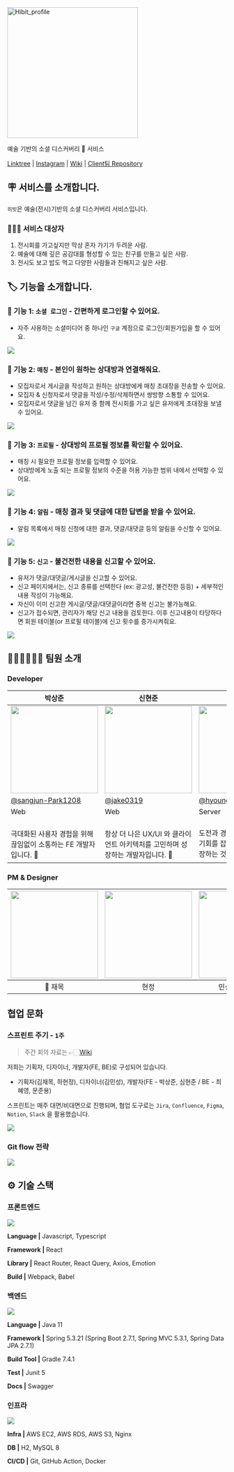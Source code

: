 <img width="300" alt="Hibit_profile" src="./docs/readme/hibit-logo-bg.png">

예술 기반의 소셜 디스커버리 🎨 서비스

[Linktree](https://linktr.ee/hibit.co.kr) |
[Instagram](https://www.instagram.com/hibit.co.kr/) |
[Wiki](https://github.com/hibit-team/hibit-backend/wiki) |
[Client팀 Repository](https://github.com/hibit-team/hibit-frontend)

## 🪧 서비스를 소개합니다.

`히빗`은 예술(전시)기반의 소셜 디스커버리 서비스입니다.

### 🙆🏻‍♂️ **서비스 대상자**

1. 전시회를 가고싶지만 막상 혼자 가기가 두려운 사람.
2. 예술에 대해 깊은 공감대를 형성할 수 있는 친구를 만들고 싶은 사람.
3. 전시도 보고 밥도 먹고 다양한 사람들과 친해지고 싶은 사람.

## 🏷 기능을 소개합니다.

### 🧷 기능 1: `소셜 로그인` - 간편하게 로그인할 수 있어요.

- 자주 사용하는 소셜미디어 중 하나인 `구글` 계정으로 로그인/회원가입을 할 수 있어요.

![](/docs/readme/hibit-login-page.png)

### 🧷 기능 2: `매칭` - 본인이 원하는 상대방과 연결해줘요.

- 모집자로서 게시글을 작성하고 원하는 상대방에게 매칭 초대장을 전송할 수 있어요.
- 모집자 & 신청자로서 댓글을 작성/수정/삭제하면서 쌍방향 소통할 수 있어요.
- 모집자로서 댓글을 남긴 유저 중 함께 전시회를 가고 싶은 유저에게 초대장을 보낼 수 있어요.

![](/docs/readme/hibit-board-page-only.png)

### 🧷 기능 3: `프로필` - 상대방의 프로필 정보를 확인할 수 있어요.

- 매칭 시 필요한 프로필 정보를 입력할 수 있어요.
- 상대방에게 노출 되는 프로필 정보의 수준을 허용 가능한 범위 내에서 선택할 수 있어요.

![](/docs/readme/pc_other_profile_not_register_profile.png)

### 🧷 기능 4: `알림` - 매칭 결과 및 댓글에 대한 답변을 받을 수 있어요.

- 알림 목록에서 매칭 신청에 대한 결과, 댓글/대댓글 등의 알림을 수신할 수 있어요.

![](/docs/readme/hibit-alarm-page.png)

### 🧷 기능 5: `신고` - 불건전한 내용을 신고할 수 있어요.

- 유저가 댓글/대댓글/게시글을 신고할 수 있어요.
- 신고 페이지에서는, 신고 종류를 선택한다 (ex: 광고성, 불건전한 등등) + 세부적인 내용 작성이 가능해요.
- 자신이 이미 신고한 게시글/댓글/대댓글이라면 중복 신고는 불가능해요.
- 신고가 접수되면, 관리자가 해당 신고 내용을 검토한다. 이후 신고내용이 타당하다면 회원 테이블(or 프로필 테이블)에 신고 횟수를 증가시켜줘요.

![](/docs/readme/hibit-declaration.png)

## 👩🏻‍🎨🧑🏻‍🎨 팀원 소개

### Developer

<table align=center>
    <thead>
        <tr >
            <th style="text-align:center;" >박상준</th>
            <th style="text-align:center;" >신현준</th>
            <th style="text-align:center;" >최혜영</th>
            <th style="text-align:center;" >문준용</th>
        </tr>
    </thead>
    <tbody>
        <tr>
            <td><img width="200" src="https://avatars.githubusercontent.com/u/77184523?v=4" /> </td>
            <td><img width="200" src="https://avatars.githubusercontent.com/u/78556338?v=4" /></td>
            <td><img width="200" src="https://avatars.githubusercontent.com/u/56334375?v=4" /></td>
            <td><img width="200" src="https://avatars.githubusercontent.com/u/83820185?v=4" /></td>
        </tr>
        <tr>
            <td><a href="https://github.com/sangjun-Park1208">@sangjun-Park1208</a></td>
            <td><a href="https://github.com/jake0319">@jake0319</a></td>
            <td><a href="https://github.com/hyoung01">@hyoung01</a></td>
            <td><a href="https://github.com/devFancy">@devFancy</a></td>
        </tr>
        <tr>
            <td>Web</td>
            <td>Web</td>
            <td>Server</td>
            <td>Server</td>
        </tr>
        <tr>
            <td width="200"><br/>극대화된 사용자 경험을 위해 끊임없이 소통하는 FE 개발자입니다. 📢</td>
            <td width="200"><br/>항상 더 나은 UX/UI 와 클라이언트 아키텍처를 고민하며 성장하는 개발자입니다. 💫</td>
            <td width="200"><br/>도전과 경험을 즐기며 다양한 기회를 잡고 그 과정을 통해 성장하는 것을 좋아합니다. 📈</td>
            <td width="200"><br/>문제를 해결한 것을 기록하고 공유하는 걸 좋아합니다. ✍🏻</td>
        </tr>
    </tbody>
</table>

### PM & Designer

| [<img src="./docs/readme/jaemok-profile-img.jpg" width="200"/>](https://www.linkedin.com/in/jaemok-kim-ba8658235/) | <img src="./docs/readme/hj-profile.jpg" width="200"/> | <img src="./docs/readme/minsung-profile-img.jpg" width="200"/> |
| :----------------------------------------------------------------------------------------------------------------: |:-----------------------------------------------------:| :------------------------------------------------------------: |
|                                                      🌟 재목                                                       |                          현정                           |                         민성(Designer)                         |

## 협업 문화

### 스프린트 주기 - `1주`

> 주간 회의 자료는 👉🏻[Wiki](https://github.com/hibit-team/hibit-backend/wiki/weekly-log)

저희는 기획자, 디자이너, 개발자(FE, BE)로 구성되어 있습니다.

- 기획자(김재목, 하현정), 디자이너(김민성), 개발자(FE - 박상준, 심현준 / BE - 최혜영, 문준용)

스프린트는 매주 대면/비대면으로 진행되며, 협업 도구로는 `Jira`, `Confluence`, `Figma`, `Notion`, `Slack` 을 활용했습니다.

![](/docs/readme/hibit-team-culture.png)

### Git flow 전략

![](/docs/readme/hibit-git-flow.png)

## ⚙️ 기술 스택

### 프론트엔드

![](docs/readme/hibit-frontend_stack.png)

**Language |** Javascript, Typescript

**Framework |** React

**Library |** React Router, React Query, Axios, Emotion

**Build |** Webpack, Babel

### 백엔드

![](docs/readme/hibit-backend_stack.png)

**Language |** Java 11

**Framework |** Spring 5.3.21 (Spring Boot 2.7.1, Spring MVC 5.3.1, Spring Data JPA 2.7.1)

**Build Tool |** Gradle 7.4.1

**Test |** Junit 5

**Docs |** Swagger

### 인프라

![](docs/readme/hibit-tech-infra.png)

**Infra |** AWS EC2, AWS RDS, AWS S3, Nginx

**DB |** H2, MySQL 8

**CI/CD |** Git, GitHub Action, Docker
